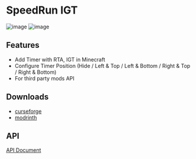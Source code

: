 # SpeedRun IGT
![image](https://i.imgur.com/0ZUzmII.png "")
![image](https://i.imgur.com/Akjglg1.png "")

## Features
- Add Timer with RTA, IGT in Minecraft
- Configure Timer Position (Hide / Left & Top / Left & Bottom / Right & Top / Right & Bottom)
- For third party mods API

## Downloads
- [curseforge](https://www.curseforge.com/minecraft/mc-mods/speedrunigt)
- [modrinth](https://modrinth.com/mod/speedrunigt/)

## API
[API Document](https://github.com/RedLime/SpeedRunIGT/wiki/SpeedRunIGT-API-Document)
